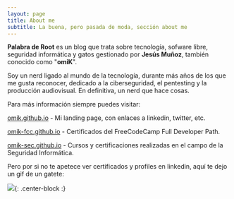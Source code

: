 ```yaml
---
layout: page
title: About me
subtitle: La buena, pero pasada de moda, sección about me
---
```


**Palabra de Root** es un blog que trata sobre tecnología, sofware libre, seguridad informática y gatos gestionado por **Jesús Muñoz**, también conocido como "**omiK**".

Soy un nerd ligado al mundo de la tecnología, durante más años de los que me gusta reconocer, dedicado a la ciberseguridad, el pentesting y la producción audiovisual. En definitiva, un nerd que hace cosas.

Para más información siempre puedes visitar:

[omik.github.io](https://omik.github.io) - Mi landing page, con enlaces a linkedin, twitter, etc.

[omik-fcc.github.io](https://omik-fcc.github.io) - Certificados del FreeCodeCamp Full Developer Path.

[omik-sec.github.io](https://omik-sec.github.io)  - Cursos y certificaciones realizadas en el campo de la Seguridad Informática.

Pero por si no te apetece ver certificados y profiles en linkedin, aquí te dejo un gif de un gatete:

![](https://media.giphy.com/media/4iqMzLtBO9KSY/giphy.gif){: .center-block :}
